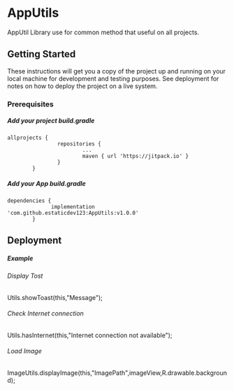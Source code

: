 # AppUtils

AppUtil Library use for common method that useful on all projects.

## Getting Started

These instructions will get you a copy of the project up and running on your local machine for development and testing purposes. See deployment for notes on how to deploy the project on a live system.

### Prerequisites

##### Add your project build.gradle

```
allprojects {
                repositories {
                        ...
                        maven { url 'https://jitpack.io' }
                }
        }
```
##### Add your App build.gradle

```
dependencies {
              implementation 'com.github.estaticdev123:AppUtils:v1.0.0'
        }
```


## Deployment

##### Example
###### Display Tost
Utils.showToast(this,"Message");

###### Check Internet connection
Utils.hasInternet(this,"Internet connection not available");

###### Load Image
ImageUtils.displayImage(this,"ImagePath",imageView,R.drawable.background);






